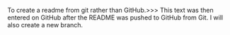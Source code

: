 To create a readme from git rather than GitHub.>>> This text was then entered on GitHub after the README was pushed to GitHub from Git.
I will also create a new branch.
